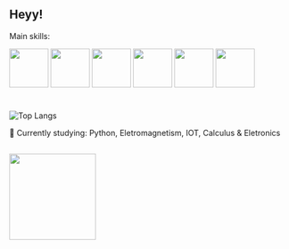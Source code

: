 ## Heyy!
Main skills:

<img src="https://cdn.jsdelivr.net/gh/devicons/devicon/icons/python/python-original.svg" width="70" height="70"/>    <img src="https://cdn.jsdelivr.net/gh/devicons/devicon@latest/icons/c/c-original.svg" width="70" height="70"/>    <img src="https://cdn.jsdelivr.net/gh/devicons/devicon/icons/unity/unity-original.svg" width="70" height="70"/> <img src="https://cdn.jsdelivr.net/gh/devicons/devicon/icons/raspberrypi/raspberrypi-original.svg" width="70" height="70"/> <img src="https://cdn.jsdelivr.net/gh/devicons/devicon/icons/linux/linux-original.svg" width="70" height="70"/>  <img src="https://cdn.jsdelivr.net/gh/devicons/devicon@latest/icons/archlinux/archlinux-original.svg" width="70" height="70"/>
#     
![Top Langs](https://github-readme-stats.vercel.app/api/top-langs/?username=DiogoCambraia&layout=compact&theme=radical)  
  
🌱 Currently studying: Python, Eletromagnetism, IOT, Calculus & Eletronics
##
<img src="https://media0.giphy.com/media/v1.Y2lkPTc5MGI3NjExNXp6em81Mmo5aDZoeTB2emxxNGRsajJubWhnMm44NzRqYWQ5YWNmcyZlcD12MV9pbnRlcm5hbF9naWZfYnlfaWQmY3Q9Zw/zPbnEgxsPJOJSD3qfr/giphy.gif" width="155" height="155">






